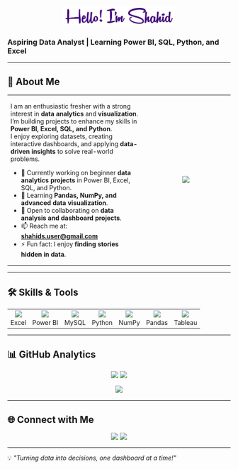 <!-- Banner -->
<p align="center">
  <img src="hello.png" width="50%">
</p>


### Aspiring Data Analyst | Learning Power BI, SQL, Python, and Excel  

---

## 🔹 About Me
<table>
<tr>
<td width="60%">

I am an enthusiastic fresher with a strong interest in **data analytics** and **visualization**.  
I’m building projects to enhance my skills in **Power BI, Excel, SQL, and Python**.  
I enjoy exploring datasets, creating interactive dashboards, and applying **data-driven insights** to solve real-world problems.  

- 🔭 Currently working on beginner **data analytics projects** in Power BI, Excel, SQL, and Python.  
- 🌱 Learning **Pandas, NumPy, and advanced data visualization**.  
- 👯 Open to collaborating on **data analysis and dashboard projects**.  
- 📫 Reach me at: **shahids.user@gmail.com**  
- ⚡ Fun fact: I enjoy **finding stories hidden in data**.  

</td>
<td align="center" width="40%">
  <img src="https://media.giphy.com/media/qgQUggAC3Pfv687qPC/giphy.gif" width="300"/>
</td>
</tr>
</table>

---

## 🛠 Skills & Tools
<table>
<tr>
<td align="center">
  <img src="https://img.icons8.com/color/96/microsoft-excel-2019--v1.png" width="60"/><br>Excel
</td>
<td align="center">
  <img src="https://img.icons8.com/color/96/power-bi.png" width="60"/><br>Power BI
</td>
<td align="center">
  <img src="https://img.icons8.com/fluency/96/mysql-logo.png" width="60"/><br>MySQL
</td>
<td align="center">
  <img src="https://cdn.jsdelivr.net/gh/devicons/devicon/icons/python/python-original.svg" width="60"/><br>Python
</td>
<td align="center">
  <img src="https://numpy.org/images/logo.svg" width="80"/><br>NumPy
</td>
<td align="center">
  <img src="https://pandas.pydata.org/static/img/pandas_mark.svg" width="80"/><br>Pandas
</td>
<td align="center">
  <img src="https://img.icons8.com/color/96/tableau-software.png" width="60"/><br>Tableau
</td>
</tr>
</table>

---

## 📊 GitHub Analytics
<p align="center">
  <img src="https://github-readme-stats.vercel.app/api?username=shahidali0101&show_icons=true&theme=tokyonight" height="150" />
  <img src="https://github-readme-stats.vercel.app/api/top-langs/?username=shahidali0101&layout=compact&theme=tokyonight" height="150" />
</p>

<p align="center">
  <img src="https://streak-stats.demolab.com?user=shahidali0101&theme=tokyonight" height="150" />
</p>

---

## 🌐 Connect with Me
<p align="center">
  <a href="https://github.com/shahidali0101"><img src="https://cdn.jsdelivr.net/npm/simple-icons@3.0.1/icons/github.svg" height="40" /></a>
  <a href="https://www.instagram.com/_sha.hid/"><img src="https://cdn.jsdelivr.net/npm/simple-icons@3.0.1/icons/instagram.svg" height="40" /></a>
</p>

---

💡 *"Turning data into decisions, one dashboard at a time!"*
